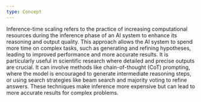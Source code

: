 ```yaml
---
type: Concept
---
```


Inference-time scaling refers to the practice of increasing computational resources during the inference phase of an AI system to enhance its reasoning and output quality. This approach allows the AI system to spend more time on complex tasks, such as generating and refining hypotheses, leading to improved performance and more accurate results. It is particularly useful in scientific research where detailed and precise outputs are crucial. It can involve methods like chain-of-thought (CoT) prompting, where the model is encouraged to generate intermediate reasoning steps, or using search strategies like beam search and majority voting to refine answers. These techniques make inference more expensive but can lead to more accurate results for complex problems.